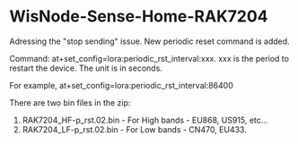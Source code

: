 # WisNode-Sense-Home-RAK7204

Adressing the "stop sending" issue. 
New periodic reset command is added.

Command: at+set_config=lora:periodic_rst_interval:xxx. xxx is the period to restart the device. The unit is in seconds.

For example, at+set_config=lora:periodic_rst_interval:86400

There are two bin files in the zip:
1. RAK7204_HF-p_rst.02.bin - For High bands - EU868, US915, etc...
2. RAK7204_LF-p_rst.02.bin - For Low bands - CN470, EU433.
